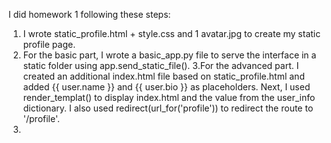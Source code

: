 I did homework 1 following these steps:
1. I wrote static_profile.html + style.css and 1 avatar.jpg to create my static profile page.
2. For the basic part, I wrote a basic_app.py file to serve the interface in a static folder using app.send_static_file().
3.For the advanced part. I created an additional index.html file based on static_profile.html and added {{ user.name }} and {{ user.bio }} as placeholders.
 Next, I used render_templat() to display index.html and the value from the user_info dictionary. I also used redirect(url_for('profile')) to redirect the route to '/profile'.
4.